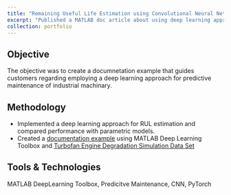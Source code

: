 ```yaml
---
title: "Remaining Useful Life Estimation using Convolutional Neural Network"
excerpt: "Published a MATLAB doc article about using deep learning approach for predictive maintenance of industrial machinary"
collection: portfolio
---
```


## Objective
The objective was to create a documnetation example that guides customers regarding employing a deep learning approach for predictive maintenance of industrial machinary.

## Methodology 
* Implemented a deep learning approach for RUL estimation and compared performance with parametric models.
* Created a [documentation example](https://www.mathworks.com/help/predmaint/ug/remaining-useful-life-estimation-using-convolutional-neural-network.html) using MATLAB Deep Learning Toolbox and [Turbofan Engine Degradation Simulation Data Set](https://ti.arc.nasa.gov/tech/dash/groups/pcoe/prognostic-data-repository/#turbofan)

## Tools & Technologies
MATLAB DeepLearning Toolbox, Predicitve Maintenance, CNN, PyTorch
